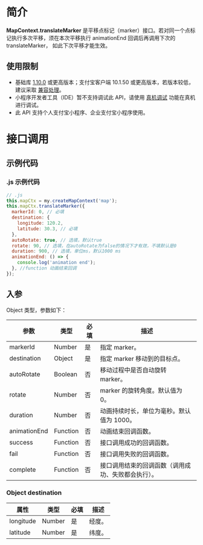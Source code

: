 # 简介

**MapContext.translateMarker** 是平移点标记（marker）接口。若对同一个点标记执行多次平移，须在本次平移执行 animationEnd 回调后再调用下次的 translateMarker， 如此下次平移才能生效。

## 使用限制

- 基础库 [1.10.0](https://opendocs.alipay.com/mini/framework/lib) 或更高版本；支付宝客户端 10.1.50 或更高版本，若版本较低，建议采取 [兼容处理](https://opendocs.alipay.com/mini/framework/compatibility)。
- 小程序开发者工具（IDE）暂不支持调试此 API，请使用 [真机调试](https://opendocs.alipay.com/mini/ide/remote-debug) 功能在真机进行调试。
- 此 API 支持个人支付宝小程序、企业支付宝小程序使用。

# 接口调用

## 示例代码

### .js 示例代码

```javascript
// .js
this.mapCtx = my.createMapContext('map');
this.mapCtx.translateMarker({
  markerId: 0, // 必填
  destination: {
    longitude: 120.2,
    latitude: 30.3, // 必填
  },
  autoRotate: true, // 选填，默认true
  rotate: 90, // 选填，在autoRotate为false的情况下才有效，不填默认是0
  duration: 900, // 选填，单位ms，默认1000 ms
  animationEnd: () => {
    console.log('animation end');
  }, //function 动画结束回调
});
```

## 入参

Object 类型，参数如下：

| **参数** | **类型** | **必填** | **描述** |
| --- | --- | --- | --- |
| markerId | Number | 是 | 指定 marker。 |
| destination | Object | 是 | 指定 marker 移动到的目标点。 |
| autoRotate | Boolean | 否 | 移动过程中是否自动旋转 marker。 |
| rotate | Number | 否 | marker 的旋转角度。默认值为 0。 |
| duration | Number | 否 | 动画持续时长，单位为毫秒。默认值为 1000。 |
| animationEnd | Function | 否 | 动画结束回调函数。 |
| success | Function | 否 | 接口调用成功的回调函数。 |
| fail | Function | 否 | 接口调用失败的回调函数。 |
| complete | Function | 否 | 接口调用结束的回调函数（调用成功、失败都会执行）。 |

### Object destination

| **属性**  | **类型** | **必填** | **描述** |
| --------- | -------- | -------- | -------- |
| longitude | Number   | 是       | 经度。   |
| latitude  | Number   | 是       | 纬度。   |

